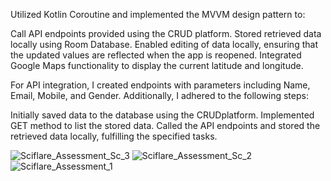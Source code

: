 Utilized Kotlin Coroutine and implemented the MVVM design pattern to:

Call API endpoints provided using the CRUD platform.
Stored retrieved data locally using Room Database.
Enabled editing of data locally, ensuring that the updated values are reflected when the app is reopened.
Integrated Google Maps functionality to display the current latitude and longitude.

For API integration, I created endpoints with parameters including Name, Email, Mobile, and Gender. Additionally, I adhered to the following steps:

Initially saved data to the database using the CRUDplatform.
Implemented GET method to list the stored data.
Called the API endpoints and stored the retrieved data locally, fulfilling the specified tasks.

![Sciflare_Assessment_Sc_3](https://github.com/JeyendranSpark/Sciflare_Assessment_App/assets/79409340/72d64a3f-de11-4e77-bed6-f51d0213ada7)
![Sciflare_Assessment_Sc_2](https://github.com/JeyendranSpark/Sciflare_Assessment_App/assets/79409340/20ee9aba-dd4b-4823-b818-a15905e75689)
![Sciflare_Assessment_1](https://github.com/JeyendranSpark/Sciflare_Assessment_App/assets/79409340/87e1043c-75b8-49d8-bd32-00c673873c8f)
